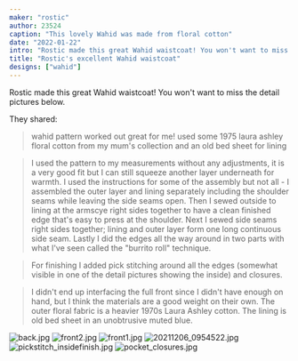 ```yaml
---
maker: "rostic"
author: 23524
caption: "This lovely Wahid was made from floral cotton"
date: "2022-01-22"
intro: "Rostic made this great Wahid waistcoat! You won't want to miss the detail pictures below."
title: "Rostic's excellent Wahid waistcoat"
designs: ["wahid"]
---
```


Rostic made this great Wahid waistcoat! You won't want to miss the detail pictures below.

They shared:

> wahid pattern worked out great for me! used some 1975 laura ashley floral cotton from my mum's collection and an old bed sheet for lining

> I used the pattern to my measurements without any adjustments, it is a very good fit but I can still squeeze another layer underneath for warmth. I used the instructions for some of the assembly but not all - I assembled the outer layer and lining separately including the shoulder seams while leaving the side seams open. Then I sewed outside to lining at the armscye right sides together to have a clean finished edge that's easy to press at the shoulder. Next I sewed side seams right sides together; lining and outer layer form one long continuous side seam. Lastly I did the edges all the way around in two parts with what I've seen called the "burrito roll" technique.

> For finishing I added pick stitching around all the edges (somewhat visible in one of the detail pictures showing the inside) and closures.

> I didn't end up interfacing the full front since I didn't have enough on hand, but I think the materials are a good weight on their own. The outer floral fabric is a heavier 1970s Laura Ashley cotton. The lining is old bed sheet in an unobtrusive muted blue.

![back.jpg](https://posts.freesewing.org/uploads/back_00420455ae.jpg)
![front2.jpg](https://posts.freesewing.org/uploads/front2_72263dbca1.jpg)
![front1.jpg](https://posts.freesewing.org/uploads/front1_bde39ee2d6.jpg)
![20211206_0954522.jpg](https://posts.freesewing.org/uploads/20211206_0954522_f44a47be5d.jpg)
![pickstitch_insidefinish.jpg](https://posts.freesewing.org/uploads/pickstitch_insidefinish_51ff45ba54.jpg)
![pocket_closures.jpg](https://posts.freesewing.org/uploads/pocket_closures_341f80ac7b.jpg)


